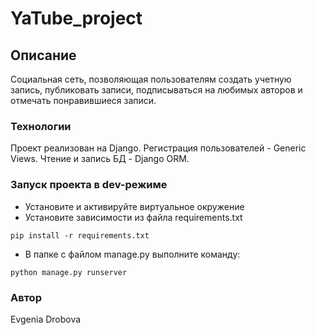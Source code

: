 # YaTube_project
## Описание 
Социальная сеть, позволяющая пользователям создать учетную запись, публиковать записи, подписываться на любимых авторов и отмечать понравившиеся записи.
### Технологии
Проект реализован на Django. Регистрация пользователей - Generic Views. Чтение и запись БД - Django ORM. 
### Запуск проекта в dev-режиме
- Установите и активируйте виртуальное окружение
- Установите зависимости из файла requirements.txt
```
pip install -r requirements.txt
``` 
- В папке с файлом manage.py выполните команду:
```
python manage.py runserver
```
### Автор
Evgenia Drobova
